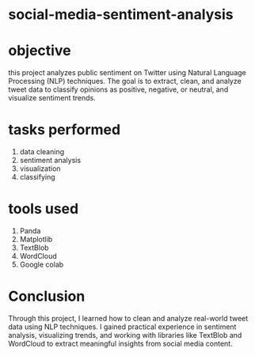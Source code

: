 # social-media-sentiment-analysis

# objective

this project analyzes public sentiment on Twitter using Natural Language Processing (NLP) techniques. The goal is to extract, clean, and analyze tweet data to classify opinions as positive, negative, or neutral, and visualize sentiment trends.

# tasks performed
1. data cleaning
2. sentiment analysis
3. visualization
4. classifying


# tools used

1. Panda
2. Matplotlib
3. TextBlob
4. WordCloud
5. Google colab

# Conclusion 
Through this project, I learned how to clean and analyze real-world tweet data using NLP techniques. I gained practical experience in sentiment analysis, visualizing trends, and working with libraries like TextBlob and WordCloud to extract meaningful insights from social media content.



